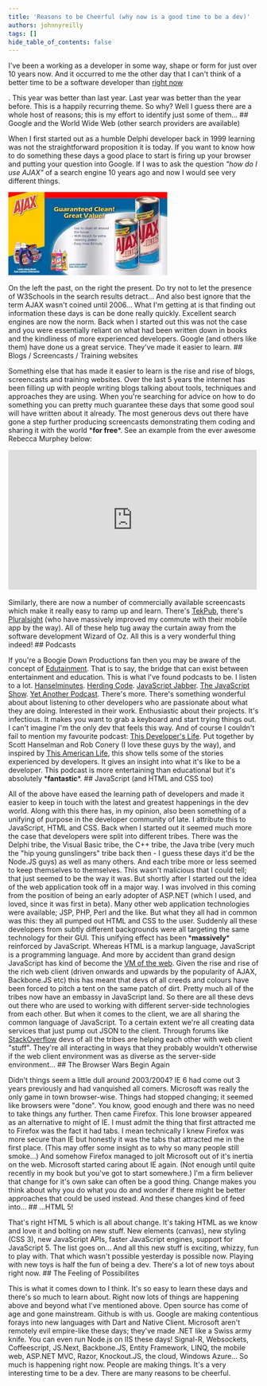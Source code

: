 ```yaml
---
title: 'Reasons to be Cheerful (why now is a good time to be a dev)'
authors: johnnyreilly
tags: []
hide_table_of_contents: false
---
```


I've been a working as a developer in some way, shape or form for just over 10 years now. And it occurred to me the other day that I can't think of a better time to be a software developer than <u>right now</u>

. This year was better than last year. Last year was better than the year before. This is a happily recurring theme. So why? Well I guess there are a whole host of reasons; this is my effort to identify just some of them... ## Google and the World Wide Web (other search providers are available)

When I first started out as a humble Delphi developer back in 1999 learning was not the straightforward proposition it is today. If you want to know how to do something these days a good place to start is firing up your browser and putting your question into Google. If I was to ask the question _"how do I use AJAX"_ of a search engine 10 years ago and now I would see very different things.

![](AJAX-bleach.webp)

On the left the past, on the right the present. Do try not to let the presence of W3Schools in the search results detract... And also best ignore that the term AJAX wasn't coined until 2006... What I'm getting at is that finding out information these days is can be done really quickly. Excellent search engines are now the norm. Back when I started out this was not the case and you were essentially reliant on what had been written down in books and the kindliness of more experienced developers. Google (and others like them) have done us a great service. They've made it easier to learn. ## Blogs / Screencasts / Training websites

Something else that has made it easier to learn is the rise and rise of blogs, screencasts and training websites. Over the last 5 years the internet has been filling up with people writing blogs talking about tools, techniques and approaches they are using. When you're searching for advice on how to do something you can pretty much guarantee these days that some good soul will have written about it already. The most generous devs out there have gone a step further producing screencasts demonstrating them coding and sharing it with the world \***for free**\*. See an example from the ever awesome Rebecca Murphey below:

<iframe src="https://player.vimeo.com/video/20457625" width="500" height="281" frameBorder="0" mozallowfullscreen="" allowFullScreen=""></iframe>

Similarly, there are now a number of commercially available screencasts which make it really easy to ramp up and learn. There's [TekPub](http://tekpub.com/), there's [Pluralsight](http://www.pluralsight-training.net) (who have massively improved my commute with their mobile app by the way). All of these help tug away the curtain away from the software development Wizard of Oz. All this is a very wonderful thing indeed! ## Podcasts

If you're a Boogie Down Productions fan then you may be aware of the concept of [Edutainment](<http://en.wikipedia.org/wiki/Edutainment_(album)>). That is to say, the bridge that can exist between entertainment and education. This is what I've found podcasts to be. I listen to a lot. [Hanselminutes](http://www.hanselminutes.com/). [Herding Code](http://herdingcode.com/). [JavaScript Jabber](http://javascriptjabber.com/). [The JavaScript Show](http://javascriptshow.com/). [Yet Another Podcast](http://jesseliberty.com/podcast/). There's more. There's something wonderful about about listening to other developers who are passionate about what they are doing. Interested in their work. Enthusiastic about their projects. It's infectious. It makes you want to grab a keyboard and start trying things out. I can't imagine I'm the only dev that feels this way. And of course I couldn't fail to mention my favourite podcast: [This Developer's Life](http://www.thisdeveloperslife.com/). Put together by Scott Hanselman and Rob Conery (I love these guys by the way), and inspired by [This American Life](http://www.thisamericanlife.org/), this show tells some of the stories experienced by developers. It gives an insight into what it's like to be a developer. This podcast is more entertaining than educational but it's absolutely \***fantastic**\*. ## JavaScript (and HTML and CSS too)

All of the above have eased the learning path of developers and made it easier to keep in touch with the latest and greatest happenings in the dev world. Along with this there has, in my opinion, also been something of a unifying of purpose in the developer community of late. I attribute this to JavaScript, HTML and CSS. Back when I started out it seemed much more the case that developers were split into different tribes. There was the Delphi tribe, the Visual Basic tribe, the C++ tribe, the Java tribe (very much the "hip young gunslingers" tribe back then - I guess these days it'd be the Node.JS guys) as well as many others. And each tribe more or less seemed to keep themselves to themselves. This wasn't malicious that I could tell; that just seemed to be the way it was. But shortly after I started out the idea of the web application took off in a major way. I was involved in this coming from the position of being an early adopter of ASP.NET (which I used, and loved, since it was first in beta). Many other web application technologies were available; JSP, PHP, Perl and the like. But what they all had in common was this: they all pumped out HTML and CSS to the user. Suddenly all these developers from subtly different backgrounds were all targeting the same technology for their GUI. This unifying effect has been \***massively**\* reinforced by JavaScript. Whereas HTML is a markup language, JavaScript is a programming language. And more by accident than grand design JavaScript has kind of become the [VM of the web](http://www.hanselman.com/blog/JavaScriptIsAssemblyLanguageForTheWebPart2MadnessOrJustInsanity.aspx). Given the rise and rise of the rich web client (driven onwards and upwards by the popularity of AJAX, Backbone.JS etc) this has meant that devs of all creeds and colours have been forced to pitch a tent on the same patch of dirt. Pretty much all of the tribes now have an embassy in JavaScript land. So there are all these devs out there who are used to working with different server-side technologies from each other. But when it comes to the client, we are all sharing the common language of JavaScript. To a certain extent we're all creating data services that just pump out JSON to the client. Through forums like [StackOverflow](http://stackoverflow.com/) devs of all the tribes are helping each other with web client "stuff". They're all interacting in ways that they probably wouldn't otherwise if the web client environment was as diverse as the server-side environment... ## The Browser Wars Begin Again

Didn't things seem a little dull around 2003/2004? IE 6 had come out 3 years previously and had vanquished all comers. Microsoft was really the only game in town browser-wise. Things had stopped changing; it seemed like browsers were "done". You know, good enough and there was no need to take things any further. Then came Firefox. This lone browser appeared as an alternative to might of IE. I must admit the thing that first attracted me to Firefox was the fact it had tabs. I mean technically I knew Firefox was more secure than IE but honestly it was the tabs that attracted me in the first place. (This may offer some insight as to why so many people still smoke...) And somehow Firefox managed to jolt Microsoft out of it's inertia on the web. Microsoft started caring about IE again. (Not enough until quite recently in my book but you've got to start somewhere.) I'm a firm believer that change for it's own sake can often be a good thing. Change makes you think about why you do what you do and wonder if there might be better approaches that could be used instead. And these changes kind of feed into... ## ...HTML 5!

That's right HTML 5 which is all about change. It's taking HTML as we know and love it and bolting on new stuff. New elements (canvas), new styling (CSS 3), new JavaScript APIs, faster JavaScript engines, support for JavaScript 5. The list goes on... And all this new stuff is exciting, whizzy, fun to play with. That which wasn't possible yesterday is possible now. Playing with new toys is half the fun of being a dev. There's a lot of new toys about right now. ## The Feeling of Possibilites

This is what it comes down to I think. It's so easy to learn these days and there's so much to learn about. Right now lots of things are happening above and beyond what I've mentioned above. Open source has come of age and gone mainstream. Github is with us. Google are making contentious forays into new languages with Dart and Native Client. Microsoft aren't remotely evil empire-like these days; they've made .NET like a Swiss army knife. You can even run Node.js on IIS these days! Signal-R, Websockets, Coffeescript, JS.Next, Backbone.JS, Entity Framework, LINQ, the mobile web, ASP.NET MVC, Razor, Knockout.JS, the cloud, Windows Azure... So much is happening right now. People are making things. It's a very interesting time to be a dev. There are many reasons to be cheerful.
